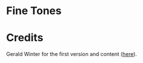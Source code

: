 # Fine Tones

# Credits
Gerald Winter for the first version and content ([here](http://winterium.de/machmakrach/)).
